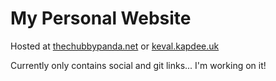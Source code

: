 # My Personal Website

Hosted at [thechubbypanda.net](https://thechubbypanda.net) or [keval.kapdee.uk](https://keval.kapdee.uk)

Currently only contains social and git links... I'm working on it!
